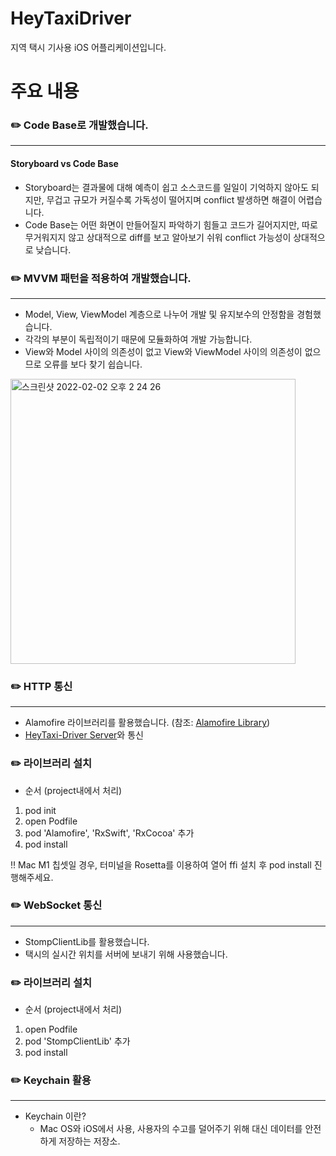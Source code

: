 # HeyTaxiDriver

지역 택시 기사용 iOS 어플리케이션입니다.

# 주요 내용

### ✏️ Code Base로 개발했습니다.
---------------------------------
#### Storyboard vs Code Base
* Storyboard는 결과물에 대해 예측이 쉽고 소스코드를 일일이 기억하지 않아도 되지만, 무겁고 규모가 커질수록 가독성이 떨어지며 conflict 발생하면 해결이 어렵습니다.
* Code Base는 어떤 화면이 만들어질지 파악하기 힘들고 코드가 길어지지만, 따로 무거워지지 않고 상대적으로 diff를 보고 알아보기 쉬워 conflict 가능성이 상대적으로 낮습니다.

### ✏️ MVVM 패턴을 적용하여 개발했습니다.
---------------------------------
* Model, View, ViewModel 계층으로 나누어 개발 및 유지보수의 안정함을 경험했습니다.
* 각각의 부분이 독립적이기 때문에 모듈화하여 개발 가능합니다.
* View와 Model 사이의 의존성이 없고 View와 ViewModel 사이의 의존성이 없으므로 오류를 보다 찾기 쉽습니다.

<img width="456" alt="스크린샷 2022-02-02 오후 2 24 26" src="https://user-images.githubusercontent.com/90949515/152097736-8deb9eb2-0419-4682-8866-8ffe74dc382a.png">

### ✏️ HTTP 통신
----------------------------------
* Alamofire 라이브러리를 활용했습니다. (참조: [Alamofire Library](https://github.com/Alamofire/Alamofire))
* [HeyTaxi-Driver Server](https://github.com/jeyog/heytaxi)와 통신

### ✏️ 라이브러리 설치
* 순서 (project내에서 처리)
1. pod init
2. open Podfile
3. pod 'Alamofire', 'RxSwift', 'RxCocoa' 추가
4. pod install

‼️ Mac M1 칩셋일 경우, 터미널을 Rosetta를 이용하여 열어 ffi 설치 후 pod install 진행해주세요.

### ✏️ WebSocket 통신
-----------------------------------
* StompClientLib를 활용했습니다.
* 택시의 실시간 위치를 서버에 보내기 위해 사용했습니다.

### ✏️ 라이브러리 설치
* 순서 (project내에서 처리)
1. open Podfile
2. pod 'StompClientLib' 추가
3. pod install

### ✏️ Keychain 활용
------------------------------------
* Keychain 이란?
  - Mac OS와 iOS에서 사용, 사용자의 수고를 덜어주기 위해 대신 데이터를 안전하게 저장하는 저장소.

